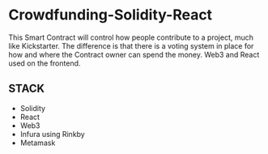 # Crowdfunding-Solidity-React

This Smart Contract will control how people contribute to a project, much like Kickstarter.
The difference is that there is a voting system in place for how and where the Contract owner can spend the money.
Web3 and React used on the frontend.

## STACK

  - Solidity
  - React
  - Web3
  - Infura using Rinkby
  - Metamask
